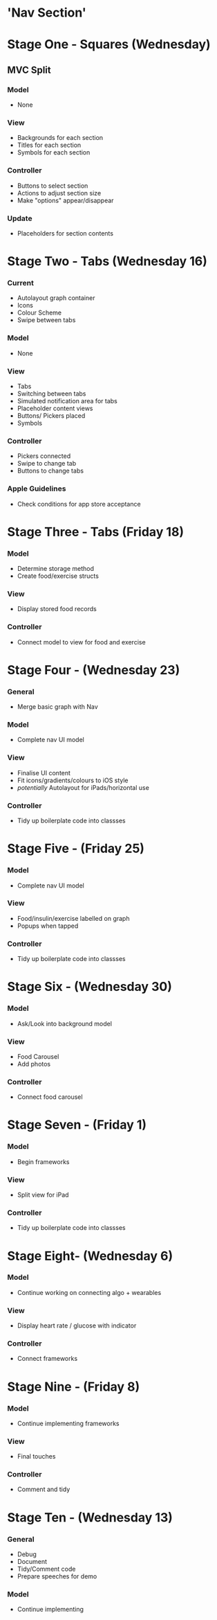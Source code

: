 # 'Nav Section'
# Stage One - Squares (Wednesday)

## MVC Split 
### Model
- None
### View 
- Backgrounds for each section
- Titles for each section
- Symbols for each section
### Controller
- Buttons to select section
- Actions to adjust section size
- Make "options" appear/disappear

### Update 
- Placeholders for section contents

# Stage Two - Tabs (Wednesday 16)

### Current
- Autolayout graph container 
- Icons
- Colour Scheme
- Swipe between tabs
### Model
- None
### View 
- Tabs
- Switching between tabs
- Simulated notification area for tabs
- Placeholder content views
- Buttons/ Pickers placed
- Symbols
### Controller
- Pickers connected
- Swipe to change tab
- Buttons to change tabs
### Apple Guidelines
- Check conditions for app store acceptance

# Stage Three - Tabs (Friday 18)

### Model
- Determine storage method
- Create food/exercise structs
### View 
- Display stored food records
### Controller
- Connect model to view for food and exercise

# Stage Four - (Wednesday 23)

### General
- Merge basic graph with Nav
### Model
- Complete nav UI model
### View 
- Finalise UI content
- Fit icons/gradients/colours to iOS style
- *potentially* Autolayout for iPads/horizontal use
### Controller
- Tidy up boilerplate code into classses

# Stage Five - (Friday 25)

### Model
- Complete nav UI model
### View 
- Food/insulin/exercise labelled on graph
- Popups when tapped
### Controller
- Tidy up boilerplate code into classses

# Stage Six - (Wednesday 30)

### Model
- Ask/Look into background model
### View 
- Food Carousel
- Add photos
### Controller
- Connect food carousel

# Stage Seven - (Friday 1)

### Model
- Begin frameworks
### View 
- Split view for iPad
### Controller
- Tidy up boilerplate code into classses

# Stage Eight- (Wednesday 6)

### Model
- Continue working on connecting algo + wearables
### View 
- Display heart rate / glucose with indicator 
### Controller
- Connect frameworks

# Stage Nine - (Friday 8)

### Model
- Continue implementing frameworks
### View 
- Final touches
### Controller
- Comment and tidy

# Stage Ten - (Wednesday 13)

### General
- Debug
- Document
- Tidy/Comment code
- Prepare speeches for demo
### Model
- Continue implementing














